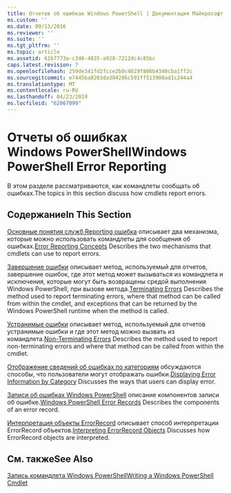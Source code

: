 ```yaml
---
title: Отчетов об ошибках Windows PowerShell | Документация Майкрософт
ms.custom: ''
ms.date: 09/13/2016
ms.reviewer: ''
ms.suite: ''
ms.tgt_pltfrm: ''
ms.topic: article
ms.assetid: 61b7773a-c346-4835-a928-7212dc4c85bc
caps.latest.revision: 7
ms.openlocfilehash: 259de341fd2fcce2b0c4629f806b4348cba1ff2c
ms.sourcegitcommit: e7445ba8203da304286c591ff513900ad1c244a4
ms.translationtype: MT
ms.contentlocale: ru-RU
ms.lasthandoff: 04/23/2019
ms.locfileid: "62067099"
---
```

# <a name="windows-powershell-error-reporting"></a><span data-ttu-id="32bd5-102">Отчеты об ошибках Windows PowerShell</span><span class="sxs-lookup"><span data-stu-id="32bd5-102">Windows PowerShell Error Reporting</span></span>

<span data-ttu-id="32bd5-103">В этом разделе рассматриваются, как командлеты сообщать об ошибках.</span><span class="sxs-lookup"><span data-stu-id="32bd5-103">The topics in this section discuss how cmdlets report errors.</span></span>

## <a name="in-this-section"></a><span data-ttu-id="32bd5-104">Содержание</span><span class="sxs-lookup"><span data-stu-id="32bd5-104">In This Section</span></span>

<span data-ttu-id="32bd5-105">[Основные понятия служб Reporting ошибка](./error-reporting-concepts.md) описывает два механизма, которые можно использовать командлеты для сообщения об ошибках.</span><span class="sxs-lookup"><span data-stu-id="32bd5-105">[Error Reporting Concepts](./error-reporting-concepts.md) Describes the two mechanisms that cmdlets can use to report errors.</span></span>

<span data-ttu-id="32bd5-106">[Завершение ошибки](./terminating-errors.md) описывает метод, используемый для отчетов, завершение ошибок, где этот метод может вызываться из командлета и исключения, которые могут быть возвращены средой выполнения Windows PowerShell, при вызове метода.</span><span class="sxs-lookup"><span data-stu-id="32bd5-106">[Terminating Errors](./terminating-errors.md) Describes the method used to report terminating errors, where that method can be called from within the cmdlet, and exceptions that can be returned by the Windows PowerShell runtime when the method is called.</span></span>

<span data-ttu-id="32bd5-107">[Устранимые ошибки](./non-terminating-errors.md) описывает метод, используемый для отчетов устранимые ошибки и где этот метод можно вызвать из командлета.</span><span class="sxs-lookup"><span data-stu-id="32bd5-107">[Non-Terminating Errors](./non-terminating-errors.md) Describes the method used to report non-terminating errors and where that method can be called from within the cmdlet.</span></span>

<span data-ttu-id="32bd5-108">[Отображение сведений об ошибках по категориям](./displaying-error-information.md) обсуждаются способы, что пользователи могут отображать ошибки.</span><span class="sxs-lookup"><span data-stu-id="32bd5-108">[Displaying Error Information by Category](./displaying-error-information.md) Discusses the ways that users can display error.</span></span>

<span data-ttu-id="32bd5-109">[Записи об ошибках Windows PowerShell](./windows-powershell-error-records.md) описание компонентов записи об ошибке.</span><span class="sxs-lookup"><span data-stu-id="32bd5-109">[Windows PowerShell Error Records](./windows-powershell-error-records.md) Describes the components of an error record.</span></span>

<span data-ttu-id="32bd5-110">[Интерпретация объекты ErrorRecord](./interpreting-errorrecord-objects.md) описывает способ интерпретации ErrorRecord объектов.</span><span class="sxs-lookup"><span data-stu-id="32bd5-110">[Interpreting ErrorRecord Objects](./interpreting-errorrecord-objects.md) Discusses how ErrorRecord objects are interpreted.</span></span>

## <a name="see-also"></a><span data-ttu-id="32bd5-111">См. также</span><span class="sxs-lookup"><span data-stu-id="32bd5-111">See Also</span></span>

[<span data-ttu-id="32bd5-112">Запись командлета Windows PowerShell</span><span class="sxs-lookup"><span data-stu-id="32bd5-112">Writing a Windows PowerShell Cmdlet</span></span>](./writing-a-windows-powershell-cmdlet.md)
